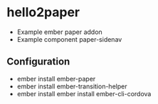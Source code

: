 # hello2paper

* Example ember paper addon
* Example component paper-sidenav


## Configuration
* ember install ember-paper
* ember install ember-transition-helper
* ember install ember install ember-cli-cordova
